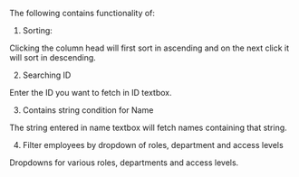The following contains functionality of:

1) Sorting:

Clicking the column head will first sort in ascending and on the next click it will sort in descending.

2) Searching ID

Enter the ID you want to fetch in ID textbox.

3) Contains string condition for Name

The string entered in name textbox will fetch names containing that string.

4) Filter employees by dropdown of roles, department and access levels

Dropdowns for various roles, departments and access levels.
